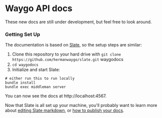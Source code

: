 # Waygo API docs

These new docs are still under development, but feel free to look around.

### Getting Set Up

The documentation is based on [Slate](https://github.com/lord/slate), so the setup steps are similar:

1. Clone this repository to your hard drive with `git clone https://github.com/hermanwaygo/slate.git` waygodocs
2. `cd waygodocs`
3. Initialize and start Slate:

```shell
# either run this to run locally
bundle install
bundle exec middleman server
```

You can now see the docs at http://localhost:4567.

Now that Slate is all set up your machine, you'll probably want to learn more about [editing Slate markdown](https://github.com/lord/slate/wiki/Markdown-Syntax), or [how to publish your docs](https://github.com/lord/slate/wiki/Deploying-Slate).